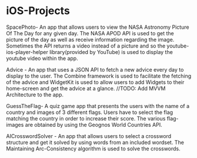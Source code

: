# iOS-Projects

SpacePhoto- An app that allows users to view the NASA Astronomy Picture Of The Day for any given day. The NASA APOD API is used to get the picture of the day as well as receive information regarding the image. Sometimes the API returns a video instead of a picture and so the youtube-ios-player-helper library(provided by YouTube) is used to display the youtube video within the app.

Advice - An app that uses a JSON API to fetch a new advice every day to display to the user. The Combine framework is used to facilitate the fetching of the advice and WidgetKit is used to allow users to add Widgets to their home-screen and get the advice at a glance. //TODO: Add MVVM Architecture to the app.

GuessTheFlag- A quiz game app that presents the users with the name of a country and images of 3 different flags. Users have to select the flag matching the country in order to increase their score. The various flag-images are obtained by using the Geognos World Countries API.

AICrosswordSolver - An app that allows users to select a crossword structure and get it solved by using words from an included wordset. The Maintaining Arc-Consistency algorithm is used to solve the crosswords.
